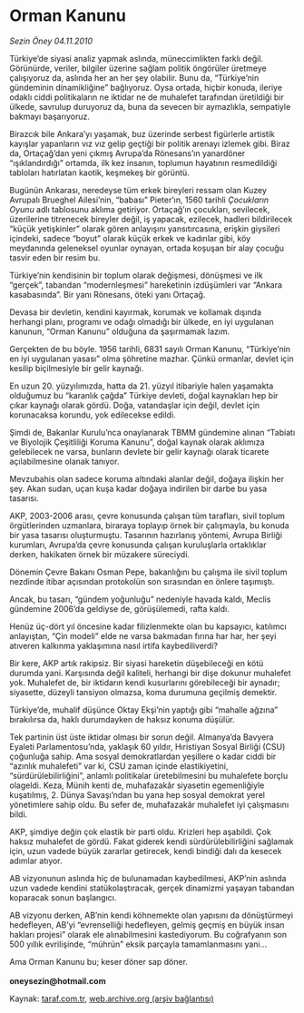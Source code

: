 # Orman Kanunu

*Sezin Öney 04.11.2010*

<div class="yazi"><p>Türkiye’de siyasi analiz yapmak aslında, müneccimlikten farklı değil. Görünürde, veriler, bilgiler üzerine sağlam politik öngörüler üretmeye çalışıyoruz da, aslında her an her şey olabilir. Bunu da, “Türkiye’nin gündeminin dinamikliğine” bağlıyoruz. Oysa ortada, hiçbir konuda, ileriye odaklı ciddi politikaların ne iktidar ne de muhalefet tarafından üretildiği bir ülkede, savrulup duruyoruz da, buna da sevecen bir aymazlıkla, sempatiyle bakmayı başarıyoruz.</p>
<p>Birazcık bile Ankara’yı yaşamak, buz üzerinde serbest figürlerle artistik kayışlar yapanların vız vız gelip geçtiği bir politik arenayı izlemek gibi. Biraz da, Ortaçağ’dan yeni çıkmış Avrupa’da Rönesans’ın yanardöner “ışıklandırdığı” ortamda, ilk kez insanın, toplumun hayatının resmedildiği tabloları hatırlatan kaotik, keşmekeş bir görüntü.</p>
<p>Bugünün Ankarası, neredeyse tüm erkek bireyleri ressam olan Kuzey Avrupalı Brueghel Ailesi’nin, “babası” Pieter’ın, 1560 tarihli <i>Çocukların Oyunu</i> adlı tablosunu aklıma getiriyor. Ortaçağ’ın çocukları, sevilecek, üzerilerine titrenecek bireyler değil, iş yapacak, ezilecek, hadleri bildirilecek “küçük yetişkinler” olarak gören anlayışını yansıtırcasına, erişkin giysileri içindeki, sadece “boyut” olarak küçük erkek ve kadınlar gibi, köy meydanında geleneksel oyunlar oynayan, ortada koşuşan bir alay çocuğu tasvir eden bir resim bu. </p>
<p>Türkiye’nin kendisinin bir toplum olarak değişmesi, dönüşmesi ve ilk “gerçek”, tabandan “modernleşmesi” hareketinin izdüşümleri var “Ankara kasabasında”. Bir yanı Rönesans, öteki yanı Ortaçağ. </p>
<p>Devasa bir devletin, kendini kayırmak, korumak ve kollamak dışında herhangi planı, programı ve odağı olmadığı bir ülkede, en iyi uygulanan kanunun, “Orman Kanunu” olduğuna da şaşırmamak lazım. </p>
<p>Gerçekten de bu böyle. 1956 tarihli, 6831 sayılı Orman Kanunu, “Türkiye’nin en iyi uygulanan yasası” olma şöhretine mazhar. Çünkü ormanlar, devlet için kesilip biçilmesiyle bir gelir kaynağı. </p>
<p>En uzun 20. yüzyılımızda, hatta da 21. yüzyıl itibariyle halen yaşamakta olduğumuz bu “karanlık çağda” Türkiye devleti, doğal kaynakları hep bir çıkar kaynağı olarak gördü. Doğa, vatandaşlar için değil, devlet için korunacaksa korundu, yok edilecekse edildi.</p>
<p>Şimdi de, Bakanlar Kurulu’nca onaylanarak TBMM gündemine alınan “Tabiatı ve Biyolojik Çeşitliliği Koruma Kanunu”, doğal kaynak olarak aklımıza gelebilecek ne varsa, bunların devlete bir gelir kaynağı olarak ticarete açılabilmesine olanak tanıyor. </p>
<p>Mevzubahis olan sadece koruma altındaki alanlar değil, doğaya ilişkin her şey. Akan sudan, uçan kuşa kadar doğaya indirilen bir darbe bu yasa tasarısı. </p>
<p>AKP, 2003-2006 arası, çevre konusunda çalışan tüm tarafları, sivil toplum örgütlerinden uzmanlara, biraraya toplayıp örnek bir çalışmayla, bu konuda bir yasa tasarısı oluşturmuştu. Tasarının hazırlanış yöntemi, Avrupa Birliği kurumları, Avrupa’da çevre konusunda çalışan kuruluşlarla ortaklıklar derken, hakikaten örnek bir müzakere süreciydi. </p>
<p>Dönemin Çevre Bakanı Osman Pepe, bakanlığını bu çalışma ile sivil toplum nezdinde itibar açısından protokolün son sırasından en önlere taşımıştı. </p>
<p>Ancak, bu tasarı, “gündem yoğunluğu” nedeniyle havada kaldı, Meclis gündemine 2006’da geldiyse de, görüşülemedi, rafta kaldı.</p>
<p>Henüz üç-dört yıl öncesine kadar filizlenmekte olan bu kapsayıcı, katılımcı anlayıştan, “Çin modeli” elde ne varsa bakmadan fırına har har, her şeyi atıveren kalkınma yaklaşımına nasıl irtifa kaybediliverdi?</p>
<p>Bir kere, AKP artık rakipsiz. Bir siyasi hareketin düşebileceği en kötü durumda yani. Karşısında değil kaliteli, herhangi bir dişe dokunur muhalefet yok. Muhalefet de, bir iktidarın kendi kusurlarını görebileceği bir aynadır; siyasette, düzeyli tansiyon olmazsa, koma durumuna geçilmiş demektir.</p>
<p>Türkiye’de, muhalif düşünce Oktay Ekşi’nin yaptığı gibi “mahalle ağzına” bırakılırsa da, haklı durumdayken de haksız konuma düşülür.</p>
<p>Tek partinin üst üste iktidar olması bir sorun değil. Almanya’da Bavyera Eyaleti Parlamentosu’nda, yaklaşık 60 yıldır, Hıristiyan Sosyal Birliği (CSU) çoğunluğa sahip. Ama sosyal demokratlardan yeşillere o kadar ciddi bir “azınlık muhalefeti” var ki, CSU zaman içinde elastikiyetini, “sürdürülebilirliğini”, anlamlı politikalar üretebilmesini bu muhalefete borçlu olageldi. Keza, Münih kenti de, muhafazakâr siyasetin egemenliğiyle kuşatılmış, 2. Dünya Savaşı’ndan bu yana hep sosyal demokrat yerel yönetimlere sahip oldu. Bu sefer de, muhafazakâr muhalefet iyi çalışmasını bildi. </p>
<p>AKP, şimdiye değin çok elastik bir parti oldu. Krizleri hep aşabildi. Çok haksız muhalefet de gördü. Fakat giderek kendi sürdürülebilirliğini sağlamak için, uzun vadede büyük zararlar getirecek, kendi bindiği dalı da kesecek adımlar atıyor. </p>
<p>AB vizyonunun aslında hiç de bulunamadan kaybedilmesi, AKP’nin aslında uzun vadede kendini statükolaştıracak, gerçek dinamizmi yaşayan tabandan koparacak sonun başlangıcı. </p>
<p>AB vizyonu derken, AB’nin kendi köhnemekte olan yapısını da dönüştürmeyi hedefleyen, AB’yi “evrenselliği hedefleyen, gelmiş geçmiş en büyük insan hakları projesi” olarak ele alınabilmesini kastediyorum. Bu coğrafyanın son 500 yıllık evrilişinde, “mührün” eksik parçayla tamamlanmasını yani...</p>
<p>Ama Orman Kanunu bu; keser döner sap döner.<br/><br/><b>oneysezin@hotmail.com</b></p></div>

Kaynak: [taraf.com.tr](http://www.taraf.com.tr:80/sezin-oney/makale-orman-kanunu.htm), [web.archive.org (arşiv bağlantısı)](http://web.archive.org/web/20101107063225/http://www.taraf.com.tr:80/sezin-oney/makale-orman-kanunu.htm)
